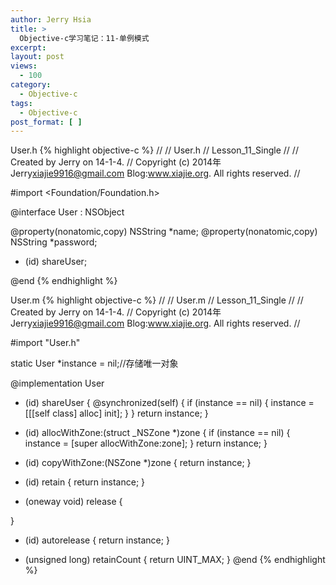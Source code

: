 ```yaml
---
author: Jerry Hsia
title: >
  Objective-c学习笔记：11-单例模式
excerpt:
layout: post
views:
  - 100
category:
  - Objective-c
tags:
  - Objective-c
post_format: [ ]
---
```

User.h
{% highlight objective-c %}
//
//  User.h
//  Lesson_11_Single
//
//  Created by Jerry on 14-1-4.
//  Copyright (c) 2014年 Jerry<xiajie9916@gmail.com> Blog:www.xiajie.org. All rights reserved.
//

#import <Foundation/Foundation.h>

@interface User : NSObject <NSCopying>

@property(nonatomic,copy) NSString *name;
@property(nonatomic,copy) NSString *password;

+ (id) shareUser;

@end
{% endhighlight %}

User.m
{% highlight objective-c %}
//
//  User.m
//  Lesson_11_Single
//
//  Created by Jerry on 14-1-4.
//  Copyright (c) 2014年 Jerry<xiajie9916@gmail.com> Blog:www.xiajie.org. All rights reserved.
//

#import "User.h"

static User *instance = nil;//存储唯一对象

@implementation User

+ (id) shareUser {
    @synchronized(self) {
        if (instance == nil) {
            instance = [[[self class] alloc] init];
        }
    }
    return instance;
}

+ (id) allocWithZone:(struct _NSZone *)zone {
    if (instance == nil) {
        instance = [super allocWithZone:zone];
    }
    return instance;
}

- (id) copyWithZone:(NSZone *)zone {
    return instance;
}

- (id) retain {
    return instance;
}

- (oneway void) release {

}

- (id) autorelease {
    return instance;
}

- (unsigned long) retainCount {
    return UINT_MAX;
}
@end
{% endhighlight %}
